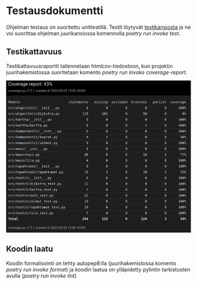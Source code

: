 # Testausdokumentti

Ohjelman testaus on suoritettu unittestillä. Testit löytyvät [testikansiosta](https://github.com/ThomasGrundstrom/algoritmit-ai-harjoitustyo/tree/main/src/testit) ja ne voi suorittaa ohjelman juurikansiossa komennolla *poetry run invoke test*.


## Testikattavuus

Testikattavuusraportti tallennetaan htmlcov-tiedostoon, kun projektin juurihakemistossa suoritetaan komento *poetry run invoke coverage-report*.

![](./kuvat/algoritmit-ai-testikattavuus.png)


## Koodin laatu

Koodin formalisointi on tehty autopep8:lla (juurihakemistossa komento *poetry run invoke format*) ja koodin laatua on ylläpidetty pylintin tarkistusten avulla (*poetry run invoke lint*)
